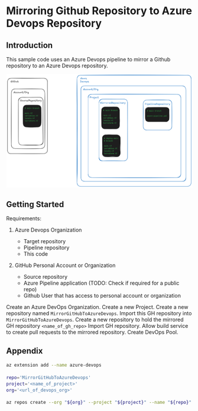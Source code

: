 # Mirroring Github Repository to Azure Devops Repository

## Introduction 
This sample code uses an Azure Devops pipeline to mirror a Github repository to an Azure Devops repository.

![Architecture](./assets/arch.png)

## Getting Started

Requirements:

1. Azure Devops Organization
    * Target repository
    * Pipeline repository
    * This code

2. GitHub Personal Account or Organization
    * Source repository
    * Azure Pipeline application (TODO: Check if required for a public repo)
    * Github User that has access to personal account or organization

Create an Azure DevOps Organization.
Create a new Project.
Create a new repository named `MirrorGitHubToAzureDevops`.
Import this GH repository into `MirrorGitHubToAzureDevops`.
Create a new repository to hold the mirrored GH repository `<name_of_gh_repo>`
Import GH repository.
Allow build service to create pull requests to the mirrored repository.
Create DevOps Pool.

## Appendix

```bash
az extension add --name azure-devops

repo='MirrorGitHubToAzureDevops'
project='<name_of_project>'
org='<url_of_devops_org>'

az repos create --org "${org}" --project "${project}" --name "${repo}"
```